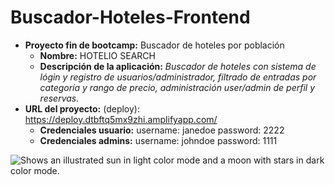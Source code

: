 # Buscador-Hoteles-Frontend
- **Proyecto fin de bootcamp:** Buscador de hoteles por población <br>
  - **Nombre:** HOTELIO SEARCH<br>
  - **Descripción de la aplicación:** *Buscador de hoteles con sistema de lógin y registro de usuarios/administrador, filtrado de entradas por categoría y rango de precio, administración user/admin de perfil y reservas.* <br>
- **URL del proyecto:** (deploy): https://deploy.dtbftq5mx9zhi.amplifyapp.com/<br> 
  - **Credenciales usuario:** username: janedoe password: 2222 <br>
  - **Credenciales admins:** username: johndoe password: 1111 <br>



<picture>
  <source media="(prefers-color-scheme: dark)" srcset="https://cdn.pixabay.com/photo/2016/01/19/15/48/luggage-1149289__340.jpg">
  <source media="(prefers-color-scheme: light)" srcset="https://user-images.githubusercontent.com/25423296/163456779-a8556205-d0a5-45e2-ac17-42d089e3c3f8.png">
  <img alt="Shows an illustrated sun in light color mode and a moon with stars in dark color mode." src="https://user-images.githubusercontent.com/25423296/163456779-a8556205-d0a5-45e2-ac17-42d089e3c3f8.png">
</picture>


